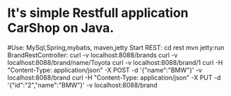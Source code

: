 # It's simple Restfull application CarShop on Java.
#Use: MySql,Spring,mybatis, maven,jetty
Start REST: cd rest mvn jetty:run
BrandRestController:
curl -v localhost:8088/brands
curl -v localhost:8088/brand/name/Toyota
curl -v localhost:8088/brand/1
curl -H "Content-Type: application/json" -X POST -d '{"name":"BMW"}' -v localhost:8088/brand
curl -H "Content-Type: application/json" -X PUT -d '{"id":"2","name":"BMW"}' -v localhost:8088/brand
